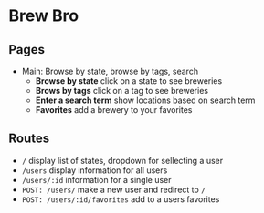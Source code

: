# Brew Bro

## Pages
+ Main: Browse by state, browse by tags, search
  + **Browse by state** click on a state to see breweries
  + **Brows by tags** click on a tag to see breweries
  + **Enter a search term** show locations based on search term
  + **Favorites** add a brewery to your favorites

## Routes
+ `/` display list of states, dropdown for sellecting a user
+ `/users` display information for all users
+ `/users/:id` information for a single user
+ `POST: /users/` make a new user and redirect to `/`
+ `POST: /users/:id/favorites` add to a users favorites
